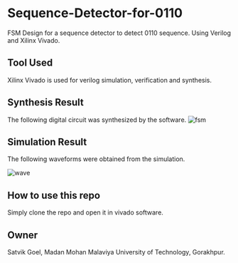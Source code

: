 # Sequence-Detector-for-0110
FSM Design for a sequence detector to detect 0110 sequence. Using Verilog and Xilinx Vivado.
## Tool Used
Xilinx Vivado is used for verilog simulation, verification and synthesis.
## Synthesis Result
The following digital circuit was synthesized by the software.
![fsm](https://user-images.githubusercontent.com/60666893/212390462-a8589e7a-e162-4ce6-9bfe-060a7e640e85.png)
## Simulation Result
The following waveforms were obtained from the simulation.

![wave](https://user-images.githubusercontent.com/60666893/212390866-d2b9ea7c-a46d-40fc-97c5-5faef691ebdc.png)
## How to use this repo
Simply clone the repo and open it in vivado software.
## Owner 
Satvik Goel, Madan Mohan Malaviya University of Technology, Gorakhpur.
